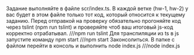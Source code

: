 Задание выполняйте в файле scr/index.ts.
В каждой ветке (hw-1, hw-2) у вас будет в этом файле только тот код, который относится к текущему заданию.
Перед отправкой на проверку обязательно прогоняйте код через tslint (npm run tslint) и проверяйте чтоб ваш итоговый js-код корректно отрабатывал.
///npm run tslint
Для транспиляции из ts в js запустите команду npm start
///npm start
Законсолиться. В папке с файлом перейти в консоль и выполнить node index.js
///node index.js
